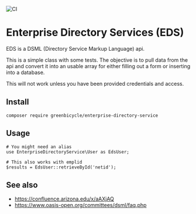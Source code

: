 ![CI](https://github.com/greenbicycle/enterprise-directory-service/workflows/CI/badge.svg)

# Enterprise Directory Services (EDS)

EDS is a DSML (Directory Service Markup Language) api.

This is a simple class with some tests. The objective is to pull data from the api 
and convert it into an usable array for either filling out a form or inserting 
into a database.

This will not work unless you have been provided credentials and access.

## Install

`composer require greenbicycle/enterprise-directory-service`

## Usage
```
# You might need an alias
use EnterpriseDirectoryService\User as EdsUser;

# This also works with emplid
$results = EdsUser::retrieveById('netid');

```

## See also

* https://confluence.arizona.edu/x/aAXjAQ
* https://www.oasis-open.org/committees/dsml/faq.php 
